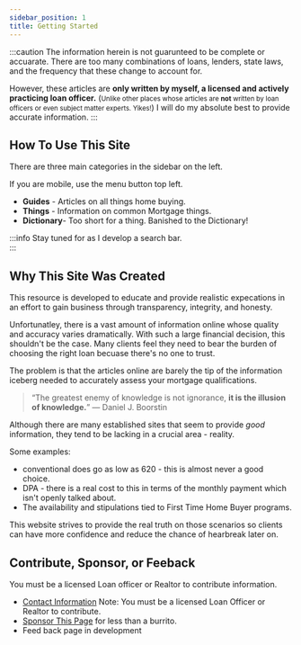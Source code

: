 ```yaml
---
sidebar_position: 1
title: Getting Started
---
```


:::caution
The information herein is not guarunteed to be complete or accuarate. 
There are too many combinations of loans, lenders, state laws, and the frequency that these change to account for. 

However, these articles are __only written by myself, a licensed and actively practicing loan officer.__ (<small>Unlike other places whose articles are <strong>not</strong> written by loan officers or even subject
matter experts. Yikes!</small>) I will do my absolute best to provide accurate information. 
:::

## How To Use This Site
 
There are three main categories in the sidebar on the left.

If you are mobile, use the menu button top left. 

* **Guides** - Articles on all things home buying. 
* **Things** - Information on common Mortgage things.  
* **Dictionary**- Too short for a thing. Banished to the Dictionary!

:::info
Stay tuned for as I develop a search bar.  
:::

## Why This Site Was Created

This resource is developed to educate and provide realistic expecations in an effort to gain business
through transparency, integrity, and honesty.

Unfortunatley, there is a vast amount of information online whose quality and accuracy varies dramatically. With
such a large financial decision, this shouldn't be the case. Many clients feel they need to bear the burden of 
choosing the right loan becuase there's no one to trust. 

The problem is that the articles online are barely the tip of the information iceberg needed to accurately assess your mortgage
qualifications. 

>“The greatest enemy of knowledge is not ignorance, **it is the illusion of knowledge.**”
― Daniel J. Boorstin 

Although there are many established sites that seem to provide _good_ information, they tend to be lacking in a crucial area - reality.

Some examples: 

* conventional does go as low as 620 - this is almost never a good choice. 
* DPA - there is a real cost to this in terms of the monthly payment which isn't openly talked about. 
* The availability and stipulations tied to First Time Home Buyer programs.  

This website strives to provide the real truth on those scenarios so clients can have more 
confidence and reduce the chance of hearbreak later on. 

## Contribute, Sponsor, or Feeback

You must be a licensed Loan officer or Realtor to contribute information. 

* [Contact Information](about/contact) Note: You must be a licensed Loan Officer or Realtor to contribute.  
* [Sponsor This Page](https://patreon.com/aaronconway) for less than a burrito. 
* Feed back page in development



